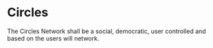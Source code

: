 # Circles
The Circles Network shall be a social, democratic, user controlled and based on the users will network.
